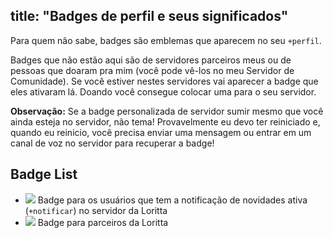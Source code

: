 title: "Badges de perfil e seus significados"
---
Para quem não sabe, badges são emblemas que aparecem no seu `+perfil`.

Badges que não estão aqui são de servidores parceiros meus ou de pessoas que doaram pra mim (você pode vê-los no meu Servidor  de Comunidade). Se você estiver nestes servidores vai aparecer a badge que eles ativaram lá. Doando você consegue colocar uma para o seu servidor. 

**Observação:** Se a badge personalizada de servidor sumir mesmo que você ainda esteja no servidor, não tema! Provavelmente eu devo ter reiniciado e, quando eu reinicio, você precisa enviar uma mensagem ou entrar em um canal de voz no servidor para recuperar a badge!

## Badge List

* <img src="https://cdn.discordapp.com/emojis/663066646377791549.png?v=1" class="inline-emoji"> Badge para os usuários que tem a notificação de novidades ativa (`+notificar`) no servidor da Loritta
* <img src="https://cdn.discordapp.com/emojis/500751186505498649.png?v=1" class="inline-emoji"> Badge para parceiros da Loritta